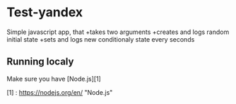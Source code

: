 # Test-yandex

Simple javascript app, that 
	+takes two arguments
	+creates and logs random initial state
	+sets and logs new conditionaly state every seconds

## Running localy

Make sure you have [Node.js][1]

[1] : https://nodejs.org/en/ "Node.js"
 
